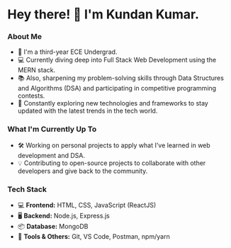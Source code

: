 # Hey there! 👋 I'm Kundan Kumar.

### About Me
- 🌱 I'm a third-year ECE Undergrad.
- 💻 Currently diving deep into Full Stack Web Development using the MERN stack.
- 📚 Also, sharpening my problem-solving skills through Data Structures and Algorithms (DSA) and participating in competitive programming contests.
- 🚀 Constantly exploring new technologies and frameworks to stay updated with the latest trends in the tech world.

### What I'm Currently Up To
- 🛠️ Working on personal projects to apply what I've learned in web development and DSA.
- 💡 Contributing to open-source projects to collaborate with other developers and give back to the community.

### Tech Stack
- 💻 **Frontend:** HTML, CSS, JavaScript (ReactJS)
- 🖥️ **Backend:** Node.js, Express.js
- 📦 **Database:** MongoDB
- 🔧 **Tools & Others:** Git, VS Code, Postman, npm/yarn
